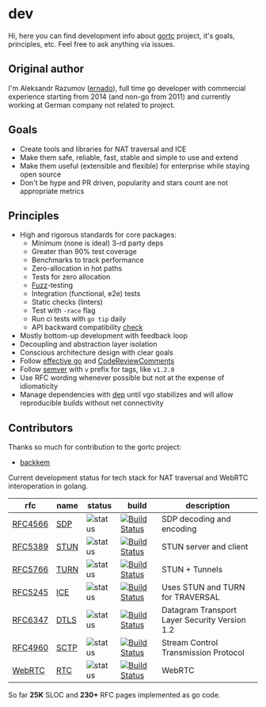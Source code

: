 # dev

Hi, here you can find development info about [gortc](https://gortc.io) project, it's goals,
principles, etc. Feel free to ask anything via issues.

## Original author
I'm Aleksandr Razumov ([ernado](https://github.com/ernado)), full time go developer with commercial experience
starting from 2014 (and non-go from 2011) and currently working at
German company not related to project.

## Goals
* Create tools and libraries for NAT traversal and ICE
* Make them safe, reliable, fast, stable and simple to use and extend
* Make them useful (extensible and flexible) for enterprise while staying open source
* Don't be hype and PR driven, popularity and stars count are not appropriate metrics

## Principles
* High and rigorous standards for core packages:
    * Minimum (none is ideal) 3-rd party deps
    * Greater than 90% test coverage
    * Benchmarks to track performance
    * Zero-allocation in hot paths
    * Tests for zero allocation
    * [Fuzz](https://en.wikipedia.org/wiki/Fuzzing)-testing
    * Integration (functional, e2e) tests
    * Static checks (linters)
    * Test with `-race` flag
    * Run ci tests with `go tip` daily
    * API backward compatibility [check](https://github.com/gortc/api)
* Mostly bottom-up development with feedback loop
* Decoupling and abstraction layer isolation
* Conscious architecture design with clear goals
* Follow [effective go](https://golang.org/doc/effective_go.html) and [CodeReviewComments](https://github.com/golang/go/wiki/CodeReviewComments)
* Follow [semver](https://semver.org/) with `v` prefix for tags, like `v1.2.0`
* Use RFC wording whenever possible but not at the expense of idiomaticity
* Manage dependencies with [dep](https://github.com/golang/dep) until vgo stabilizes and will allow
reproducible builds without net connectivity

## Contributors
Thanks so much for contribution to the gortc project:
* [backkem](https://github.com/backkem)

Current development status for tech stack for NAT traversal and WebRTC interoperation in golang.

rfc | name  | status | build | description
---|-------|--------|-------|----
[RFC4566](https://tools.ietf.org/html/rfc4566) | [SDP](http://github.com/gortc/sdp)    | ![status](https://img.shields.io/badge/status-beta-green.svg) | [![Build Status](https://travis-ci.org/gortc/sdp.svg?branch=master)](https://travis-ci.org/gortc/sdp) | SDP decoding and encoding
[RFC5389](https://tools.ietf.org/html/rfc5389) | [STUN](http://github.com/gortc/stun)  | ![status](https://img.shields.io/badge/status-beta-green.svg)  | [![Build Status](https://travis-ci.org/gortc/stun.svg)](https://travis-ci.org/gortc/stun) | STUN server and client 
[RFC5766](https://tools.ietf.org/html/rfc5766) | [TURN](http://github.com/gortc/turn)  | ![status](https://img.shields.io/badge/status-beta-green.svg) | [![Build Status](https://travis-ci.org/gortc/turn.svg)](https://travis-ci.org/gortc/turn) | STUN + Tunnels
[RFC5245](https://tools.ietf.org/html/rfc5245) | [ICE](http://github.com/gortc/ice)    | ![status](https://img.shields.io/badge/status-dev-blue.svg)  | [![Build Status](https://travis-ci.org/gortc/ice.svg)](https://travis-ci.org/gortc/ice) | Uses STUN and TURN for TRAVERSAL 
[RFC6347](https://tools.ietf.org/html/rfc6347) | [DTLS](http://github.com/gortc/dtls)  | ![status](https://img.shields.io/badge/status-dev-blue.svg)  | [![Build Status](https://travis-ci.org/gortc/dtls.svg)](https://travis-ci.org/gortc/dtls) | Datagram Transport Layer Security Version 1.2
[RFC4960](https://tools.ietf.org/html/rfc4960) | [SCTP](http://github.com/gortc/sctp)  | ![status](https://img.shields.io/badge/status-research-orange.svg)  | [![Build Status](https://travis-ci.org/gortc/sctp.svg)](https://travis-ci.org/gortc/sctp) | Stream Control Transmission Protocol
[WebRTC](https://tools.ietf.org/html/draft-ietf-rtcweb-overview) | [RTC](http://github.com/gortc/rtc)  | ![status](https://img.shields.io/badge/status-research-orange.svg)  | [![Build Status](https://travis-ci.org/gortc/rtc.svg)](https://travis-ci.org/gortc/rtc) | WebRTC

So far **25K** SLOC and **230+** RFC pages implemented as go code.

